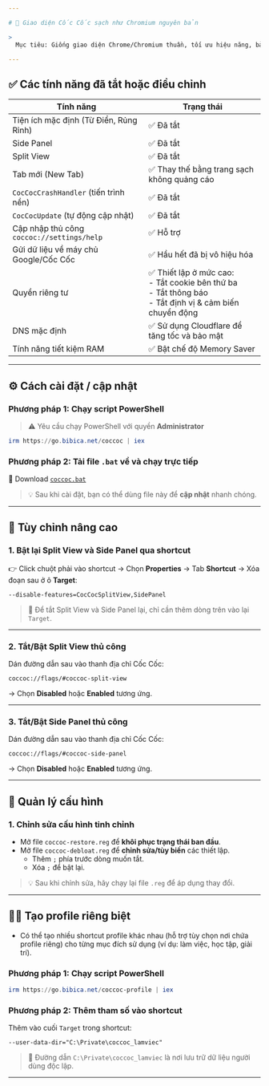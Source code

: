 ```yaml
---

# 🧼 Giao diện Cốc Cốc sạch như Chromium nguyên bản

>
  Mục tiêu: Giống giao diện Chrome/Chromium thuần, tối ưu hiệu năng, bảo vệ quyền riêng tư, dễ tùy chỉnh theo nhu cầu cá nhân.

---
```


## ✅ Các tính năng đã tắt hoặc điều chỉnh

| Tính năng | Trạng thái |
|----------|------------|
| Tiện ích mặc định (Từ Điển, Rủng Rỉnh) | ✅ Đã tắt |
| Side Panel | ✅ Đã tắt |
| Split View | ✅ Đã tắt |
| Tab mới (New Tab) | ✅ Thay thế bằng trang sạch không quảng cáo |
| `CocCocCrashHandler` (tiến trình nền) | ✅ Đã tắt |
| `CocCocUpdate` (tự động cập nhật) | ✅ Đã tắt |
| Cập nhập thủ công `coccoc://settings/help` | ✅ Hỗ trợ |
| Gửi dữ liệu về máy chủ Google/Cốc Cốc | ✅ Hầu hết đã bị vô hiệu hóa |
| Quyền riêng tư | ✅ Thiết lập ở mức cao:<br> - Tắt cookie bên thứ ba<br> - Tắt thông báo<br> - Tắt định vị & cảm biến chuyển động |
| DNS mặc định | ✅ Sử dụng Cloudflare để tăng tốc và bảo mật |
| Tính năng tiết kiệm RAM | ✅ Bật chế độ Memory Saver |

---

## ⚙️ Cách cài đặt / cập nhật

### Phương pháp 1: Chạy script PowerShell

> ⚠️ Yêu cầu chạy PowerShell với quyền **Administrator**

```powershell
irm https://go.bibica.net/coccoc | iex
```

### Phương pháp 2: Tải file `.bat` về và chạy trực tiếp

📁 Download [`coccoc.bat`](https://github.com/bibicadotnet/coccoc-debloat/archive/latest.zip)

> 💡 Sau khi cài đặt, bạn có thể dùng file này để **cập nhật** nhanh chóng.

---

## 🔧 Tùy chỉnh nâng cao

### 1. Bật lại Split View và Side Panel qua shortcut

👉 Click chuột phải vào shortcut → Chọn **Properties** → Tab **Shortcut** → Xóa đoạn sau ở ô **Target**:

```text
--disable-features=CocCocSplitView,SidePanel
```

> 🔁 Để tắt Split View và Side Panel lại, chỉ cần thêm dòng trên vào lại `Target`.

---

### 2. Tắt/Bật Split View thủ công

Dán đường dẫn sau vào thanh địa chỉ Cốc Cốc:

```
coccoc://flags/#coccoc-split-view
```

→ Chọn **Disabled** hoặc **Enabled** tương ứng.

---

### 3. Tắt/Bật Side Panel thủ công

Dán đường dẫn sau vào thanh địa chỉ Cốc Cốc:

```
coccoc://flags/#coccoc-side-panel
```

→ Chọn **Disabled** hoặc **Enabled** tương ứng.

---

## 📁 Quản lý cấu hình

### 1. Chỉnh sửa cấu hình tinh chỉnh

- Mở file `coccoc-restore.reg` để **khôi phục trạng thái ban đầu**.
- Mở file `coccoc-debloat.reg` để **chỉnh sửa/tùy biến** các thiết lập.
    - Thêm `;` phía trước dòng muốn tắt.
    - Xóa `;` để bật lại.

> 💡 Sau khi chỉnh sửa, hãy chạy lại file `.reg` để áp dụng thay đổi.

---

## 🧑‍💼 Tạo profile riêng biệt

- Có thể tạo nhiều shortcut profile khác nhau (hỗ trợ tùy chọn nơi chứa profile riêng) cho từng mục đích sử dụng (ví dụ: làm việc, học tập, giải trí).

### Phương pháp 1: Chạy script PowerShell

```powershell
irm https://go.bibica.net/coccoc-profile | iex
```

### Phương pháp 2: Thêm tham số vào shortcut

Thêm vào cuối `Target` trong shortcut:

```text
--user-data-dir="C:\Private\coccoc_lamviec"
```

> 📁 Đường dẫn `C:\Private\coccoc_lamviec` là nơi lưu trữ dữ liệu người dùng độc lập.

---

